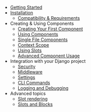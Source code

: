 * [Getting Started](index.md)
* [Installation](installation/index.md)
  * [Compatibility & Requirements](installation/requirements_compatibility.md)
* Creating & Using Components
  * [Creating Your First Component](creating_using_components/create_first_component.md)
  * [Using Components](creating_using_components/use_component.md)
  * [Single File Components](creating_using_components/single_file_component.md)
  * [Context Scope](creating_using_components/context_scope.md)
  * [Using Slots](creating_using_components/using_slots.md)
  * [Advanced Component Usage](creating_using_components/advanced.md)
* Integration with your Django project
  * [Security](integration/security.md)
  * [Middleware](integration/middleware.md)
  * [Settings](integration/settings.md)
  * [CLI Commands](integration/commands.md)
  * [Logging and Debugging](integration/logging_debugging.md)
* Advanced topics
  * [Slot rendering](advanced/slot_rendering.md)
  * [Slots and Blocks](advanced/slots_and_blocks.md)
